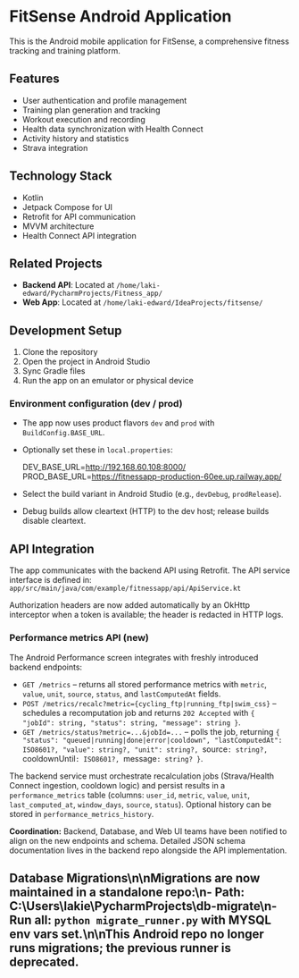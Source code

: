 ﻿# FitSense Android Application

This is the Android mobile application for FitSense, a comprehensive fitness tracking and training platform.

## Features

- User authentication and profile management
- Training plan generation and tracking
- Workout execution and recording
- Health data synchronization with Health Connect
- Activity history and statistics
- Strava integration

## Technology Stack

- Kotlin
- Jetpack Compose for UI
- Retrofit for API communication
- MVVM architecture
- Health Connect API integration

## Related Projects
- **Backend API**: Located at `/home/laki-edward/PycharmProjects/Fitness_app/`
- **Web App**: Located at `/home/laki-edward/IdeaProjects/fitsense/`

## Development Setup

1. Clone the repository
2. Open the project in Android Studio
3. Sync Gradle files
4. Run the app on an emulator or physical device

### Environment configuration (dev / prod)

- The app now uses product flavors `dev` and `prod` with `BuildConfig.BASE_URL`.
- Optionally set these in `local.properties`:

  DEV_BASE_URL=http://192.168.60.108:8000/
  PROD_BASE_URL=https://fitnessapp-production-60ee.up.railway.app/

- Select the build variant in Android Studio (e.g., `devDebug`, `prodRelease`).
- Debug builds allow cleartext (HTTP) to the dev host; release builds disable cleartext.

## API Integration

The app communicates with the backend API using Retrofit. The API service interface is defined in:
`app/src/main/java/com/example/fitnessapp/api/ApiService.kt`

Authorization headers are now added automatically by an OkHttp interceptor when a token is available; the header is redacted in HTTP logs.

### Performance metrics API (new)

The Android Performance screen integrates with freshly introduced backend endpoints:

- `GET /metrics` – returns all stored performance metrics with `metric`, `value`, `unit`, `source`, `status`, and `lastComputedAt` fields.
- `POST /metrics/recalc?metric={cycling_ftp|running_ftp|swim_css}` – schedules a recomputation job and returns `202 Accepted` with `{ "jobId": string, "status": string, "message": string }`.
- `GET /metrics/status?metric=...&jobId=...` – polls the job, returning `{ "status": "queued|running|done|error|cooldown", "lastComputedAt": ISO8601?, "value": string?, "unit": string?, `source`: string?, `cooldownUntil`: ISO8601?, `message`: string? }`.

The backend service must orchestrate recalculation jobs (Strava/Health Connect ingestion, cooldown logic) and persist results in a `performance_metrics` table (columns: `user_id`, `metric`, `value`, `unit`, `last_computed_at`, `window_days`, `source`, `status`). Optional history can be stored in `performance_metrics_history`.

**Coordination:** Backend, Database, and Web UI teams have been notified to align on the new endpoints and schema. Detailed JSON schema documentation lives in the backend repo alongside the API implementation.

## Database Migrations\n\nMigrations are now maintained in a standalone repo:\n- Path: C:\\Users\\lakie\\PycharmProjects\\db-migrate\n- Run all: `python migrate_runner.py` with MYSQL env vars set.\n\nThis Android repo no longer runs migrations; the previous runner is deprecated.

